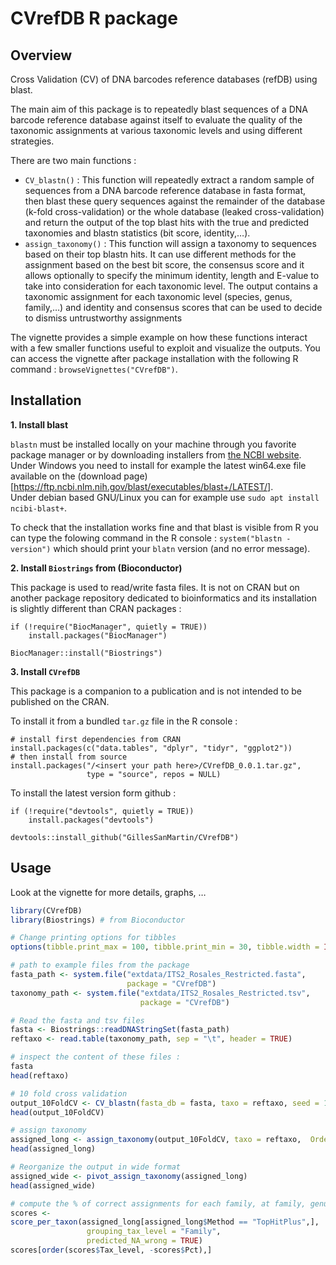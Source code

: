 
<!-- README.md is generated from README.Rmd. Please edit that file -->

# CVrefDB R package

## Overview

Cross Validation (CV) of DNA barcodes reference databases (refDB) using
blast.

The main aim of this package is to repeatedly blast sequences of a DNA
barcode reference database against itself to evaluate the quality of the
taxonomic assignments at various taxonomic levels and using different
strategies.

There are two main functions :

- `CV_blastn()` : This function will repeatedly extract a random sample
  of sequences from a DNA barcode reference database in fasta format,
  then blast these query sequences against the remainder of the database
  (k-fold cross-validation) or the whole database (leaked
  cross-validation) and return the output of the top blast hits with the
  true and predicted taxonomies and blastn statistics (bit score,
  identity,…).
- `assign_taxonomy()` : This function will assign a taxonomy to
  sequences based on their top blastn hits. It can use different methods
  for the assignment based on the best bit score, the consensus score
  and it allows optionally to specify the minimum identity, length and
  E-value to take into consideration for each taxonomic level. The
  output contains a taxonomic assignment for each taxonomic level
  (species, genus, family,…) and identity and consensus scores that can
  be used to decide to dismiss untrustworthy assignments

The vignette provides a simple example on how these functions interact
with a few smaller functions useful to exploit and visualize the
outputs. You can access the vignette after package installation with the
following R command : `browseVignettes("CVrefDB")`.

## Installation

**1. Install blast**

`blastn` must be installed locally on your machine through you favorite
package manager or by downloading installers from [the NCBI
website](https://blast.ncbi.nlm.nih.gov/Blast.cgi?PAGE_TYPE=BlastDocs&DOC_TYPE=Download).  
Under Windows you need to install for example the latest win64.exe file
available on the (download
page)\[<https://ftp.ncbi.nlm.nih.gov/blast/executables/blast+/LATEST/>\].  
Under debian based GNU/Linux you can for example use
`sudo apt install ncibi-blast+`.

To check that the installation works fine and that blast is visible from
R you can type the folowing command in the R console :
`system("blastn -version")` which should print your `blatn` version (and
no error message).

**2. Install `Biostrings` from (Bioconductor)**

This package is used to read/write fasta files. It is not on CRAN but on
another package repository dedicated to bioinformatics and its
installation is slightly different than CRAN packages :

    if (!require("BiocManager", quietly = TRUE))
        install.packages("BiocManager")

    BiocManager::install("Biostrings")

**3. Install `CVrefDB`**

This package is a companion to a publication and is not intended to be
published on the CRAN.

To install it from a bundled `tar.gz` file in the R console :

    # install first dependencies from CRAN
    install.packages(c("data.tables", "dplyr", "tidyr", "ggplot2"))
    # then install from source
    install.packages("/<insert your path here>/CVrefDB_0.0.1.tar.gz", 
                     type = "source", repos = NULL)

To install the latest version form github :

    if (!require("devtools", quietly = TRUE))
        install.packages("devtools")

    devtools::install_github("GillesSanMartin/CVrefDB")

## Usage

Look at the vignette for more details, graphs, …

``` r
library(CVrefDB)
library(Biostrings) # from Bioconductor

# Change printing options for tibbles
options(tibble.print_max = 100, tibble.print_min = 30, tibble.width = Inf)

# path to example files from the package
fasta_path <- system.file("extdata/ITS2_Rosales_Restricted.fasta",
                          package = "CVrefDB")
taxonomy_path <- system.file("extdata/ITS2_Rosales_Restricted.tsv",
                             package = "CVrefDB")

# Read the fasta and tsv files
fasta <- Biostrings::readDNAStringSet(fasta_path)
reftaxo <- read.table(taxonomy_path, sep = "\t", header = TRUE)

# inspect the content of these files :
fasta
head(reftaxo)

# 10 fold cross validation
output_10FoldCV <- CV_blastn(fasta_db = fasta, taxo = reftaxo, seed = 12, verbose = TRUE)
head(output_10FoldCV)

# assign taxonomy
assigned_long <- assign_taxonomy(output_10FoldCV, taxo = reftaxo,  Order = NA )
head(assigned_long)

# Reorganize the output in wide format
assigned_wide <- pivot_assign_taxonomy(assigned_long)
head(assigned_wide)

# compute the % of correct assignments for each family, at family, genus and species level
scores <- 
score_per_taxon(assigned_long[assigned_long$Method == "TopHitPlus",], 
                 grouping_tax_level = "Family", 
                 predicted_NA_wrong = TRUE)
scores[order(scores$Tax_level, -scores$Pct),] 
```
